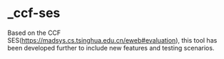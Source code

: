# _ccf-ses
Based on the CCF SES(https://madsys.cs.tsinghua.edu.cn/eweb#evaluation), this tool has been developed further to include new features and testing scenarios.
